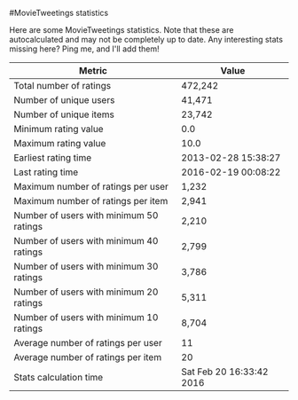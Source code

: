 #MovieTweetings statistics

Here are some MovieTweetings statistics. Note that these are autocalculated and may not be completely up to date. Any interesting stats missing here? Ping me, and I'll add them!

Metric | Value
--- | ---
Total number of ratings                 | 472,242
Number of unique users                  | 41,471
Number of unique items                  | 23,742
Minimum rating value                    | 0.0
Maximum rating value                    | 10.0
Earliest rating time                    | 2013-02-28 15:38:27
Last rating time                        | 2016-02-19 00:08:22
Maximum number of ratings per user      | 1,232
Maximum number of ratings per item      | 2,941
Number of users with minimum 50 ratings | 2,210
Number of users with minimum 40 ratings | 2,799
Number of users with minimum 30 ratings | 3,786
Number of users with minimum 20 ratings | 5,311
Number of users with minimum 10 ratings | 8,704
Average number of ratings per user      | 11
Average number of ratings per item      | 20
Stats calculation time                  | Sat Feb 20 16:33:42 2016

